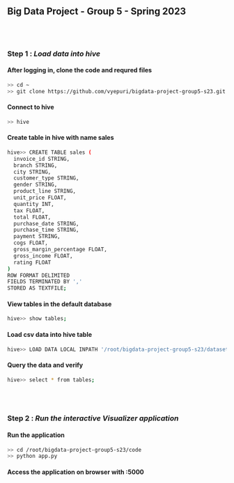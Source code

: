 
## Big Data Project - Group 5 - Spring 2023



<br/><br/>
### Step 1 : *Load data into hive*

#### After logging in, clone the code and requred files
```sh
>> cd ~
>> git clone https://github.com/vyepuri/bigdata-project-group5-s23.git
```

#### Connect to hive

```sh
>> hive
```

#### Create table in hive with name sales 
```sh
hive>> CREATE TABLE sales (
  invoice_id STRING,
  branch STRING,
  city STRING,
  customer_type STRING,
  gender STRING,
  product_line STRING,
  unit_price FLOAT,
  quantity INT,
  tax FLOAT,
  total FLOAT,
  purchase_date STRING,
  purchase_time STRING,
  payment STRING,
  cogs FLOAT,
  gross_margin_percentage FLOAT,
  gross_income FLOAT,
  rating FLOAT
)
ROW FORMAT DELIMITED
FIELDS TERMINATED BY ','
STORED AS TEXTFILE;
```
#### View tables in the default database
```sh
hive>> show tables;
```
#### Load csv data into hive table
```sh
hive>> LOAD DATA LOCAL INPATH '/root/bigdata-project-group5-s23/dataset' OVERWRITE INTO TABLE sales;
```

#### Query the data and verify
```sh
hive>> select * from tables;
```

<br/><br/>




### Step 2 : *Run the interactive Visualizer application*

#### Run the application
```sh
>> cd /root/bigdata-project-group5-s23/code
>> python app.py
```


#### Access the application on browser with <ip>:5000

  
  <br/><br/>
